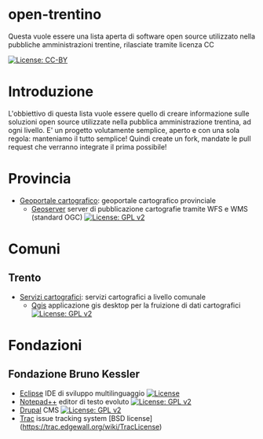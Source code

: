 # open-trentino
Questa vuole essere una lista aperta di software open source utilizzato nella pubbliche amministrazioni trentine, rilasciate tramite licenza CC 

 [![License: CC-BY](https://i.creativecommons.org/l/by/4.0/80x15.png)](http://creativecommons.org/licenses/by/4.0/)

# Introduzione
L'obbiettivo di questa lista vuole essere quello di creare informazione sulle soluzioni open source utilizzate nella pubblica amministrazione trentina, ad ogni livello.
E' un progetto volutamente semplice, aperto e con una sola regola: manteniamo il tutto semplice! Quindi create un fork, mandate le pull request che verranno integrate il prima possibile!

# Provincia

* [Geoportale cartografico](http://www.territorio.provincia.tn.it/portal/server.pt/community/cartografia_di_base/260/cartografia_di_base/19024): geoportale cartografico provinciale
  * [Geoserver](http://www.geoserver.org)  server di pubblicazione cartografie tramite WFS e WMS (standard OGC) [![License: GPL v2](https://img.shields.io/badge/License-GPL%20v2-blue.svg)](https://img.shields.io/badge/License-GPL%20v2-blue.svg)

# Comuni

## Trento

* [Servizi cartografici](http://www.comune.trento.it/Aree-tematiche/Cartografia/Servizi-WMS-e-WFS/Come-collegarsi): servizi cartografici a livello comunale
  * [Qgis](http://qgis.org) applicazione gis desktop per la fruizione di dati cartografici [![License: GPL v2](https://img.shields.io/badge/License-GPL%20v2-blue.svg)](https://img.shields.io/badge/License-GPL%20v2-blue.svg)

# Fondazioni

## Fondazione Bruno Kessler

* [Eclipse](http://www.eclipse.org) IDE di sviluppo multilinguaggio  [![License](https://img.shields.io/badge/License-EPL%201.0-red.svg)](https://opensource.org/licenses/EPL-1.0) 
* [Notepad++](https://notepad-plus-plus.org/) editor di testo evoluto [![License: GPL v2](https://img.shields.io/badge/License-GPL%20v2-blue.svg)](https://img.shields.io/badge/License-GPL%20v2-blue.svg)
* [Drupal](https://www.drupal.org/) CMS [![License: GPL v2](https://img.shields.io/badge/License-GPL%20v2-blue.svg)](https://img.shields.io/badge/License-GPL%20v2-blue.svg)
* [Trac](https://trac.edgewall.org/) issue tracking system [BSD license] (https://trac.edgewall.org/wiki/TracLicense)
